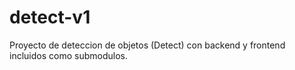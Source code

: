 # detect-v1
Proyecto de deteccion de objetos (Detect) con backend y frontend incluidos como submodulos.
